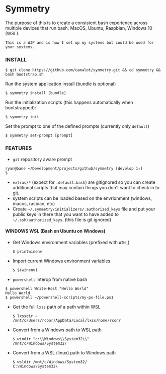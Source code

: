 # Symmetry

The purpose of this is to create a consistent bash experience across multiple devices that run bash; MacOS, Ubuntu, Raspbian, Windows 10 (WSL).

`This is a WIP and is how I set up my systems but could be used for your systems.`

### INSTALL

```
$ git clone https://github.com/camalot/symmetry.git && cd symmetry && bash bootstrap.sh
```

Run the system application install (bundle is optional)
```
$ symmetry install [bundle]
```

Run the initialization scripts (this happens automatically when bootstrapped):
```
$ symmetry init
```

Set the prompt to one of the defined prompts (currently only `default`)
```
$ symmetry set-prompt [prompt]
```


### FEATURES

- `git` repository aware prompt
```
ryan@bane ~/Development/projects/github/symmetry [develop 1↑]
$
```
- `extras/*` (expect for `.default.bash`) are gitignored so you can create additional scripts that may contain things you don't want to check in to git.
- system scripts can be loaded based on the envrionment (windows, macos, rasbian, etc)
- Create `~/.symmetry/initializers/.authorized_keys` file and put your public keys in there that you want to have added to `~/.ssh/authorized_keys`. (this file is git ignored)

#### WINDOWS WSL (Bash on Ubuntu on Windows)

- Get Windows environment variables (prefixed with `WIN_`)
	```
	$ printwinenv
	```
- Import current Windows environment variables
	```
	$ $(winenv)
	```

- `powershell` interop from native bash
```
$ powershell Write-Host "Hello World"
Hello World
$ powershell ~/powershell-scripts/my-ps-file.ps1
```
- Get the full `lxss` path of a path within WSL
	```
	$ lxssdir ~
	/mnt/c/Users/rconr/AppData/Local/lxss/home/rconr
	```
- Convert from a Windows path to WSL path
	```
	$ windir "c:\\Windows\\System32\\"
	/mnt/c/Windows/System32/
	```
- Convert from a WSL (linux) path to Windows path
	```
	$ wsldir /mnt/c/Windows/System32/
	C:\Windows\System32\
	```
